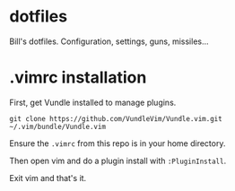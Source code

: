 # dotfiles
Bill's dotfiles. Configuration, settings, guns, missiles...

# .vimrc installation
First, get Vundle installed to manage plugins.

`git clone https://github.com/VundleVim/Vundle.vim.git ~/.vim/bundle/Vundle.vim`

Ensure the `.vimrc` from this repo is in your home directory.

Then open vim and do a plugin install with `:PluginInstall`.

Exit vim and that's it.
